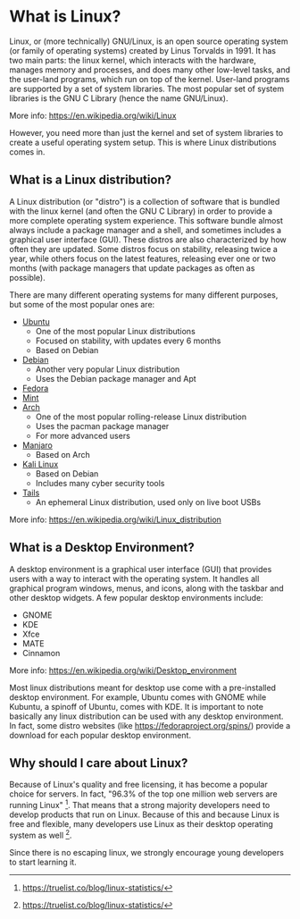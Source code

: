 # What is Linux?

Linux, or (more technically) GNU/Linux, is an open source operating system (or family of operating systems) created by Linus Torvalds in 1991. It has two main parts: the linux kernel, which interacts with the hardware, manages memory and processes, and does many other low-level tasks, and the user-land programs, which run on top of the kernel. User-land programs are supported by a set of system libraries. The most popular set of system libraries is the GNU C Library (hence the name GNU/Linux).

More info: <https://en.wikipedia.org/wiki/Linux>

However, you need more than just the kernel and set of system libraries to create a useful operating system setup. This is where Linux distributions comes in.

## What is a Linux distribution?

A Linux distribution (or "distro") is a collection of software that is bundled with the linux kernel (and often the GNU C Library) in order to provide a more complete operating system experience. This software bundle almost always include a package manager and a shell, and sometimes includes a graphical user interface (GUI). These distros are also characterized by how often they are updated. Some distros focus on stability, releasing twice a year, while others focus on the latest features, releasing ever one or two months (with package managers that update packages as often as possible).

There are many different operating systems for many different purposes, but some of the most popular ones are:

* [Ubuntu](https://ubuntu.com/)
    * One of the most popular Linux distributions
    * Focused on stability, with updates every 6 months
    * Based on Debian
* [Debian](https://www.debian.org/)
    * Another very popular Linux distribution
    * Uses the Debian package manager and Apt
* [Fedora](https://getfedora.org/)
* [Mint](https://linuxmint.com/)
* [Arch](https://archlinux.org/)
    * One of the most popular rolling-release Linux distribution
    * Uses the pacman package manager
    * For more advanced users
* [Manjaro](https://manjaro.org/)
    * Based on Arch
* [Kali Linux](https://www.kali.org/)
    * Based on Debian
    * Includes many cyber security tools
* [Tails](https://tails.boum.org/)
    * An ephemeral Linux distribution, used only on live boot USBs

More info: <https://en.wikipedia.org/wiki/Linux_distribution>

## What is a Desktop Environment?

A desktop environment is a graphical user interface (GUI) that provides users with a way to interact with the operating system. It handles all graphical program windows, menus, and icons, along with the taskbar and other desktop widgets. A few popular desktop environments include:

* GNOME
* KDE
* Xfce
* MATE
* Cinnamon

More info: <https://en.wikipedia.org/wiki/Desktop_environment>

Most linux distributions meant for desktop use come with a pre-installed desktop environment. For example, Ubuntu comes with GNOME while Kubuntu, a spinoff of Ubuntu, comes with KDE. It is important to note basically any linux distribution can be used with any desktop environment. In fact, some distro websites (like <https://fedoraproject.org/spins/>) provide a download for each popular desktop environment.

## Why should I care about Linux?

Because of Linux's quality and free licensing, it has become a popular choice for servers. In fact, "96.3% of the top one million web servers are running Linux" [^1]. That means that a strong majority developers need to develop products that run on Linux. Because of this and because Linux is free and flexible, many developers use Linux as their desktop operating system as well [^1].

Since there is no escaping linux, we strongly encourage young developers to start learning it.

[^1]: <https://truelist.co/blog/linux-statistics/>